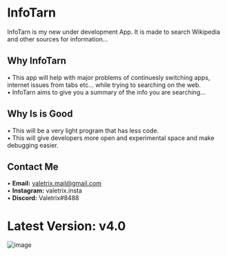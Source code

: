 # InfoTarn
InfoTarn is my new under development App. It is made to search Wikipedia and other sources for information...

**Why InfoTarn**<br>
---
• This app will help with major problems of continuesly switching apps, internet issues from tabs etc... while trying to searching on the web.<br>
• InfoTarn aims to give you a summary of the info you are searching...<br>

**Why Is is Good**<br>
---
• This will be a very light program that has less code.<br>
• This will give developers more open and experimental space and make debugging easier.<br>

**Contact Me** 
--
• **Email:** valetrix.mail@gmail.com<br>
• **Instagram:** valetrix.insta<br>
• **Discord:** Valetrix#8488<br>

# **Latest Version: v4.0**

![image](https://user-images.githubusercontent.com/82807201/183875974-67fef4dd-a957-4793-8c4d-c99db4a53310.png)


